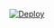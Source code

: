 

[![Deploy](https://www.herokucdn.com/deploy/button.svg)](https://restful-blog-app-1.herokuapp.com/blogs)
